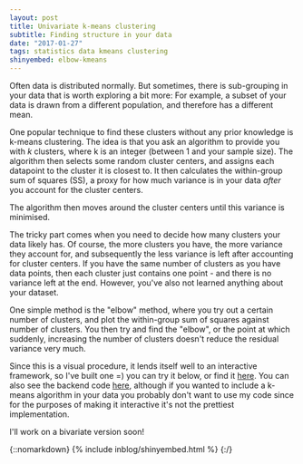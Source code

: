 ```yaml
---
layout: post
title: Univariate k-means clustering
subtitle: Finding structure in your data
date: "2017-01-27"
tags: statistics data kmeans clustering
shinyembed: elbow-kmeans
---
```


Often data is distributed normally. But sometimes, there is sub-grouping in your data that is worth exploring a bit more: For example, a subset of your data is drawn from a different population, and therefore has a different mean.

One popular technique to find these clusters without any prior knowledge is k-means clustering. The idea is that you ask an algorithm to provide you with _k_ clusters, where k is an integer (between 1 and your sample size). The algorithm then selects some random cluster centers, and assigns each datapoint to the cluster it is closest to. It then calculates the within-group sum of squares (SS), a proxy for how much variance is in your data _after_ you account for the cluster centers.

The algorithm then moves around the cluster centers until this variance is minimised.

The tricky part comes when you need to decide how many clusters your data likely has. Of course, the more clusters you have, the more variance they account for, and subsequently the less variance is left after accounting for cluster centers. If you have the same number of clusters as you have data points, then each cluster just contains one point - and there is no variance left at the end. However, you've also not learned anything about your dataset.

One simple method is the "elbow" method, where you try out a certain number of clusters, and plot the within-group sum of squares against number of clusters. You then try and find the "elbow", or the point at which suddenly, increasing the number of clusters doesn't reduce the residual variance very much.

Since this is a visual procedure, it lends itself well to an interactive framework, so I've built one =) you can try it below, or find it [here](http://shiny.janfreyberg.com/shiny-elbow-kmeans). You can also see the backend code [here](http://www.github.com/janfreyberg/shiny-elbow-kmeans), although if you wanted to include a k-means algorithm in your data you probably don't want to use my code since for the purposes of making it interactive it's not the prettiest implementation.

I'll work on a bivariate version soon!

{::nomarkdown}
{% include inblog/shinyembed.html %}
{:/}
